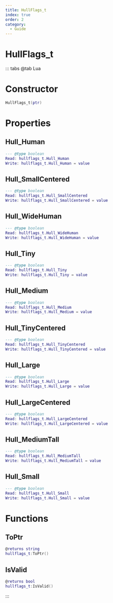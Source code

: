 ```yaml
---
title: HullFlags_t
index: true
order: 2
category:
  - Guide
---
```


# HullFlags_t

::: tabs
@tab Lua
# Constructor
```lua
HullFlags_t(ptr)
```
# Properties
## Hull_Human 
```lua
--- @type boolean
Read: hullflags_t.Hull_Human
Write: hullflags_t.Hull_Human = value
```
## Hull_SmallCentered 
```lua
--- @type boolean
Read: hullflags_t.Hull_SmallCentered
Write: hullflags_t.Hull_SmallCentered = value
```
## Hull_WideHuman 
```lua
--- @type boolean
Read: hullflags_t.Hull_WideHuman
Write: hullflags_t.Hull_WideHuman = value
```
## Hull_Tiny 
```lua
--- @type boolean
Read: hullflags_t.Hull_Tiny
Write: hullflags_t.Hull_Tiny = value
```
## Hull_Medium 
```lua
--- @type boolean
Read: hullflags_t.Hull_Medium
Write: hullflags_t.Hull_Medium = value
```
## Hull_TinyCentered 
```lua
--- @type boolean
Read: hullflags_t.Hull_TinyCentered
Write: hullflags_t.Hull_TinyCentered = value
```
## Hull_Large 
```lua
--- @type boolean
Read: hullflags_t.Hull_Large
Write: hullflags_t.Hull_Large = value
```
## Hull_LargeCentered 
```lua
--- @type boolean
Read: hullflags_t.Hull_LargeCentered
Write: hullflags_t.Hull_LargeCentered = value
```
## Hull_MediumTall 
```lua
--- @type boolean
Read: hullflags_t.Hull_MediumTall
Write: hullflags_t.Hull_MediumTall = value
```
## Hull_Small 
```lua
--- @type boolean
Read: hullflags_t.Hull_Small
Write: hullflags_t.Hull_Small = value
```
# Functions
## ToPtr
```lua
@returns string
hullflags_t:ToPtr()
```
## IsValid
```lua
@returns bool
hullflags_t:IsValid()
```

:::